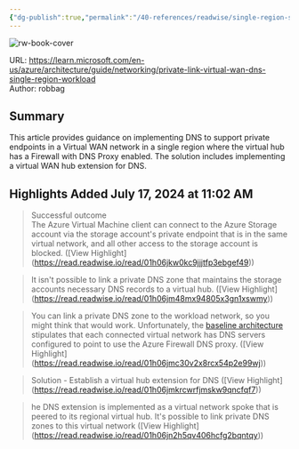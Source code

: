 ```yaml
---
{"dg-publish":true,"permalink":"/40-references/readwise/single-region-scenario-private-link-and-dns-in-azure-virtual-wan/","tags":["rw/articles"]}
---
```



![rw-book-cover](https://readwise-assets.s3.amazonaws.com/media/uploaded_book_covers/profile_921743/logo-ms-social_7lYYhOX.png)

  

URL: <https://learn.microsoft.com/en-us/azure/architecture/guide/networking/private-link-virtual-wan-dns-single-region-workload>  
Author: robbag

## Summary

This article provides guidance on implementing DNS to support private endpoints in a Virtual WAN network in a single region where the virtual hub has a Firewall with DNS Proxy enabled. The solution includes implementing a virtual WAN hub extension for DNS.

## Highlights Added July 17, 2024 at 11:02 AM

> Successful outcome  
> The Azure Virtual Machine client can connect to the Azure Storage account via the storage account's private endpoint that is in the same virtual network, and all other access to the storage account is blocked. ([View Highlight] (<https://read.readwise.io/read/01h06jkw0kc9jjjtfp3ebgef49>))

> It isn't possible to link a private DNS zone that maintains the storage accounts necessary DNS records to a virtual hub. ([View Highlight] (<https://read.readwise.io/read/01h06jm48mx94805x3gn1xswmy>))

> You can link a private DNS zone to the workload network, so you might think that would work. Unfortunately, the [baseline architecture](https://learn.microsoft.com/en-us/azure/architecture/guide/networking/private-link-virtual-wan-dns-guide#starting-network-topology) stipulates that each connected virtual network has DNS servers configured to point to use the Azure Firewall DNS proxy. ([View Highlight] (<https://read.readwise.io/read/01h06jmc30v2x8rcx54p2e99wj>))

> Solution - Establish a virtual hub extension for DNS ([View Highlight] (<https://read.readwise.io/read/01h06jmkrcwrfjmskw9qncfqf7>))

> he DNS extension is implemented as a virtual network spoke that is peered to its regional virtual hub. It's possible to link private DNS zones to this virtual network ([View Highlight] (<https://read.readwise.io/read/01h06jn2h5qv406hcfg2bqntqy>))

